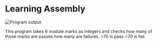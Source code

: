 # Learning Assembly

![Program output](https://steffanjones.dev/static/assembly.png)

This program takes 6 module marks as integers and checks how many of those marks are passes how many are failures. >70 is pass <70 is fail.
